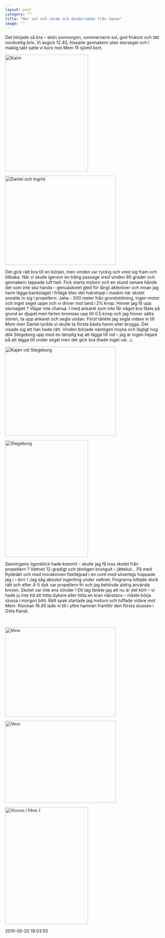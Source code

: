 ```yaml
---
layout: post
category: ""
title: "Mer sol och värme och dundertabbe från Janne"
image: ""
---
```


<p class="MsoNormal">Det började så bra – skön sovmorgon, sommarvarm sol, god frukost och lätt nordostlig bris. Vi avgick 12.40, hissade gennakern utan storsegel och i maklig takt satte vi kurs mot Mem 15 sjömil bort.</p>
<p class="MsoNormal"><img src="images/stories/bildspel/gotakanal2010/0110motmem_10.jpg" border="0" alt="Karin" width="270" height="380" style="vertical-align: middle; border: 0;" /></p>
<p class="MsoNormal"><img src="images/stories/bildspel/gotakanal2010/0110motmem_20.jpg" border="0" alt="Daniel och Ingrid" width="360" height="290" style="vertical-align: middle; border: 0;" /></p>
<p class="MsoNormal">Det gick rätt bra till en början, men vinden var ryckig och vred sig fram och tillbaka. När vi skulle igenom en trång passage vred vinden 90 grader och gennakern tappade luft helt. <span> </span>Fick starta motorn och en stund senare hände det som inte ska hända – genuaskotet gled för långt akteröver och innan jag hann lägga backslaget i friläge blev det tvärstopp i maskin när skotet snodde in sig i propellern. Jaha - 500 meter från grundstötning, ingen motor och inget segel uppe och vi driver mot land i 2½ knop. Hinner jag få upp storseglet ? Vågar inte chansa. I med ankaret som inte får något bra fäste <span> </span>på grund av djupet men farten bromsas upp till 0.5 knop och jag hinner sätta storen, ta upp ankaret och segla undan. <span> </span>Först tänkte jag segla vidare in till Mem men Daniel tyckte vi skulle ta första bästa hamn eller brygga. Det visade sig att han hade rätt. Vinden började nämligen mojna och lägligt nog dök Stegeborg upp med en lämplig kaj att lägga till vid – jag är ingen hejare på att lägga till under segel men det gick bra (hade inget val…).</p>
<p class="MsoNormal"><img src="images/stories/bildspel/gotakanal2010/0110motmem_40.jpg" border="0" alt="Kajen vid Stegeborg" width="360" height="290" style="vertical-align: middle; border: 0;" /></p>
<p class="MsoNormal"><img src="images/stories/bildspel/gotakanal2010/0110motmem_50.jpg" border="0" alt="Stegeborg" width="270" height="380" style="border: 0;" /></p>
<p>Sanningens ögonblick hade kommit – skulle jag få loss skotet från propellern ? Vattnet 12-gradigt och tämligen brungult – jättekul… På med flytdräkt och med morakniven fasttejpad i en cord med silvertejp hoppade jag i – brrr ! Jag såg absolut ingenting under vattnet. Fingrarna hittade dock rätt och efter 4-5 dyk var propellern fri och jag behövde aldrig använda kniven. Skotet var inte ens sönder ! <span> </span>Ett tag tänkte jag att nu är det kört – vi hade ju inte tid att hitta dykare eller hitta en kran nånstans – måste börja slussa i morgon bitti.<span> </span>Rätt spak startade jag motorn och tuffade vidare mot Mem. Klockan 16.45 lade vi till i yttre hamnen framför den första slussen i Göta Kanal.</p>
<p> </p>
<p><span style="font-size: 11pt; line-height: 115%; font-family: &quot;Calibri&quot;,&quot;sans-serif&quot;;"><img src="images/stories/bildspel/gotakanal2010/0110motmem_55.jpg" border="0" alt="Mem" width="360" height="290" style="vertical-align: middle;" /><br /></span></p>
<p><span style="font-size: 11pt; line-height: 115%; font-family: &quot;Calibri&quot;,&quot;sans-serif&quot;;"><img src="images/stories/bildspel/gotakanal2010/0110motmem_60.jpg" border="0" alt="Mem" width="360" height="267" style="vertical-align: middle;" /><br /></span></p>
<p><span style="font-size: 11pt; line-height: 115%; font-family: &quot;Calibri&quot;,&quot;sans-serif&quot;;"><img src="images/stories/bildspel/gotakanal2010/0110motmem_70.jpg" border="0" alt="Slussen i Mem 1" width="270" height="380" style="vertical-align: middle; border: 0;" /><br /></span></p>

2010-05-20 19:03:55